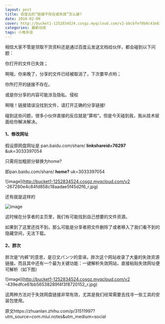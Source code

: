 ```yaml
---
layout: post
title: 百度云的“链接不存在或失效”怎么破?
date: 2018-02-09
cover: http://bucket1-1252834524.cosgz.myqcloud.com/v2-bbcbfef0b0c43e819385b049a8a7d82e_r.jpg
categories: 最新动态
tags: 小电杂谈
---
```

相信大家不管是领取干货资料还是通过百度云发送文档给伙伴，都会碰到以下问题：

你打开的文件已失效；

啊哦，你来晚了，分享的文件已经被取消了，下次要早点哟；

你所打开的链接不存在。

或是你分享的内容可能涉及隐私、侵权

啊哦！链接错误没找到文件，请打开正确的分享链接!

碰到这些问题，很多小伙伴直接的反应就是“算啦”。但是今天碰到我，我从技术层面给你解决解决。

#### 1、修改网址 ####

假设原网盘网址是 pan.baidu.com/share/ **linkshareid=76297** &uk=3033397054

只需将加粗部分替换为home?

即pan.baidu.com/share/ **home?** uk=3033397054

![image](http://bucket1-1252834524.cosgz.myqcloud.com/v2
-267280e4c84fd858c18aadae5f45d2f6_r.jpg)

还有就是这样的

![image](http://bucket1-1252834524.cosgz.myqcloud.com/v2-bbcbfef0b0c43e819385b049a8a7d82e_r.jpg)

这时候在分享者的主页里，我们有可能找到自己想要的文件资源。

如果到了这里还找不到，那么可能是分享者把文件删除了或者移入了我们看不到的隐藏空间，无法下载。

#### 2、胖次

胖次是“内裤”的意思，是日文パンツ的音译。胖次这个网站收录了大量的失效资源链接。而且其中还有一个最为关键功能：一键解析失效网站，直接粘贴失效网址便可解析（如下图）



![image](http://bucket1-1252834524.cosgz.myqcloud.com/v2
-439edfce61bb56538289f4f3f8720152_r.jpg)

这两种方法对于失效网盘链接非常有效，尤其是我们经常需要去找寻一些工具的安装包使用。




原文https://zhuanlan.zhihu.com/p/31511997?utm_source=com.miui.notes&utm_medium=social
